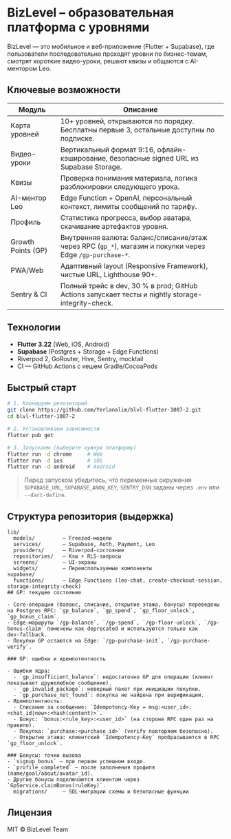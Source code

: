 # BizLevel – образовательная платформа с уровнями

BizLevel — это мобильное и веб-приложение (Flutter + Supabase), где пользователи последовательно проходят уровни по бизнес-темам, смотрят короткие видео-уроки, решают квизы и общаются с AI-ментором Leo.

## Ключевые возможности

| Модуль | Описание |
|--------|----------|
| Карта уровней | 10+ уровней, открываются по порядку. Бесплатны первые 3, остальные доступны по подписке. |
| Видео-уроки | Вертикальный формат 9:16, офлайн-кэширование, безопасные signed URL из Supabase Storage. |
| Квизы | Проверка понимания материала, логика разблокировки следующего урока. |
| AI-ментор Leo | Edge Function + OpenAI, персональный контекст, лимиты сообщений по тарифу. |
| Профиль | Статистика прогресса, выбор аватара, скачивание артефактов уровня. |
| Growth Points (GP) | Внутренняя валюта: баланс/списание/этаж через RPC (`gp_*`), магазин и покупки через Edge `/gp-purchase-*`. |
| PWA/Web | Адаптивный layout (Responsive Framework), чистые URL, Lighthouse 90+. |
| Sentry & CI | Полный трейс в dev, 30 % в prod; GitHub Actions запускает тесты и nightly storage-integrity-check. |

## Технологии

* **Flutter 3.22** (Web, iOS, Android)
* **Supabase** (Postgres + Storage + Edge Functions)
* Riverpod 2, GoRouter, Hive, Sentry, mocktail
* CI — GitHub Actions с кешем Gradle/CocoaPods

## Быстрый старт

```bash
# 1. Клонируем репозиторий
git clone https://github.com/Yerlanalim/blvl-flutter-1007-2.git
cd blvl-flutter-1007-2

# 2. Устанавливаем зависимости
flutter pub get

# 3. Запускаем (выберите нужную платформу)
flutter run -d chrome     # Web
flutter run -d ios        # iOS
flutter run -d android    # Android
```

> Перед запуском убедитесь, что переменные окружения `SUPABASE_URL`, `SUPABASE_ANON_KEY`, `SENTRY_DSN` заданы через `.env` или `--dart-define`.

## Структура репозитория (выдержка)

```
lib/
  models/         – Freezed-модели
  services/       – Supabase, Auth, Payment, Leo
  providers/      – Riverpod-состояние
  repositories/   – Кэш + RLS-запросы
  screens/        – UI-экраны
  widgets/        – Переиспользуемые компоненты
supabase/
  functions/      – Edge Functions (leo-chat, create-checkout-session, storage-integrity-check)
## GP: текущее состояние

- Core‑операции (баланс, списание, открытие этажа, бонусы) переведены на Postgres RPC: `gp_balance`, `gp_spend`, `gp_floor_unlock`, `gp_bonus_claim`.
- Edge‑маршруты `/gp-balance`, `/gp-spend`, `/gp-floor-unlock`, `/gp-bonus-claim` помечены как deprecated и используются только как dev‑fallback.
- Покупки GP остаются на Edge: `/gp-purchase-init`, `/gp-purchase-verify`.
 
### GP: ошибки и идемпотентность

- Ошибки ядра:
  - `gp_insufficient_balance`: недостаточно GP для операции (клиент показывает дружелюбное сообщение).
  - `gp_invalid_package`: неверный пакет при инициации покупки.
  - `gp_purchase_not_found`: покупка не найдена при верификации.
- Идемпотентность:
  - Списание за сообщение: `Idempotency-Key = msg:<user_id>:<chat_id|new>:<hash(content)>`.
  - Бонус: `bonus:<rule_key>:<user_id>` (на стороне RPC один раз на правило).
  - Покупка: `purchase:<purchase_id>` (verify повторяем безопасно).
  - Открытие этажа: клиентский `Idempotency-Key` пробрасывается в RPC `gp_floor_unlock`.

### Бонусы: точки вызова
- `signup_bonus` — при первом успешном входе.
- `profile_completed` — после заполнения профиля (name/goal/about/avatar_id).
- Другие бонусы подключаются клиентом через `GpService.claimBonus(ruleKey)`.
  migrations/     – SQL-миграции схемы и безопасные функции
```

## Лицензия

MIT © BizLevel Team
